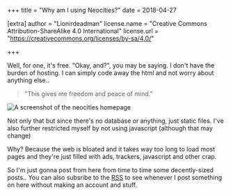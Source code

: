 +++
title = "Why am I using Neocities?"
date = 2018-04-27

[extra]
author = "Lionirdeadman"
license.name = "Creative Commons Attribution-ShareAlike 4.0 International"
license.url = "https://creativecommons.org/licenses/by-sa/4.0/"

+++

Well, for one, it's free. "Okay, and?", you may be saying. 
I don't have the burden of hosting. I can simply code away the html and not worry about anything else..
<!-- more -->
> "This gives me freedom and peace of mind."

![A screenshot of the neocities homepage](/images/jpg/neocities.jpg)

Not only that but since there's no database or anything, just static files.
I've also further restricted myself by not using javascript (although that may change)

Why? Because the web is bloated and it takes way too long to load most
pages and they're just filled with ads, trackers, javascript and other crap.

So I'm just gonna post from here from time to time some decently-sized posts..
You can also subsribe to the [RSS](https://lionirdeadman.neocities.org/atom.xml) to see whenever I post something
on here without making an account and stuff.
